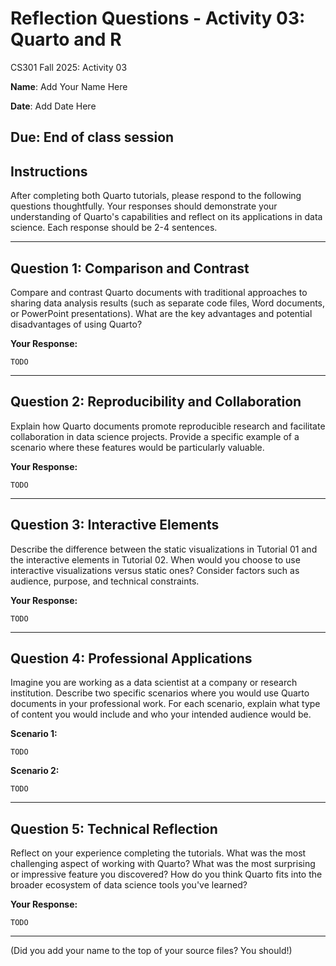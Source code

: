 # Reflection Questions - Activity 03: Quarto and R

CS301 Fall 2025: Activity 03

**Name**: Add Your Name Here

**Date**: Add Date Here  

**Due**: End of class session
---

## Instructions

After completing both Quarto tutorials, please respond to the following questions thoughtfully. Your responses should demonstrate your understanding of Quarto's capabilities and reflect on its applications in data science. Each response should be 2-4 sentences.

---

## Question 1: Comparison and Contrast

Compare and contrast Quarto documents with traditional approaches to sharing data analysis results (such as separate code files, Word documents, or PowerPoint presentations). What are the key advantages and potential disadvantages of using Quarto?

**Your Response:**

```
TODO
```

---

## Question 2: Reproducibility and Collaboration

Explain how Quarto documents promote reproducible research and facilitate collaboration in data science projects. Provide a specific example of a scenario where these features would be particularly valuable.

**Your Response:**

```
TODO
```

---

## Question 3: Interactive Elements

Describe the difference between the static visualizations in Tutorial 01 and the interactive elements in Tutorial 02. When would you choose to use interactive visualizations versus static ones? Consider factors such as audience, purpose, and technical constraints.

**Your Response:**

```
TODO
```

---

## Question 4: Professional Applications

Imagine you are working as a data scientist at a company or research institution. Describe two specific scenarios where you would use Quarto documents in your professional work. For each scenario, explain what type of content you would include and who your intended audience would be.

**Scenario 1:**

```
TODO
```

**Scenario 2:**

```
TODO
```

---

## Question 5: Technical Reflection

Reflect on your experience completing the tutorials. What was the most challenging aspect of working with Quarto? What was the most surprising or impressive feature you discovered? How do you think Quarto fits into the broader ecosystem of data science tools you've learned?

**Your Response:**

```
TODO
```

---

(Did you add your name to the top of your source files? You should!)
